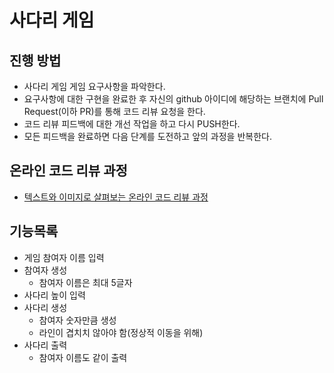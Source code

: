 # 사다리 게임
## 진행 방법
* 사다리 게임 게임 요구사항을 파악한다.
* 요구사항에 대한 구현을 완료한 후 자신의 github 아이디에 해당하는 브랜치에 Pull Request(이하 PR)를 통해 코드 리뷰 요청을 한다.
* 코드 리뷰 피드백에 대한 개선 작업을 하고 다시 PUSH한다.
* 모든 피드백을 완료하면 다음 단계를 도전하고 앞의 과정을 반복한다.

## 온라인 코드 리뷰 과정
* [텍스트와 이미지로 살펴보는 온라인 코드 리뷰 과정](https://github.com/nextstep-step/nextstep-docs/tree/master/codereview)

## 기능목록
* 게임 참여자 이름 입력
* 참여자 생성
  * 참여자 이름은 최대 5글자
* 사다리 높이 입력
* 사다리 생성
  * 참여자 숫자만큼 생성
  * 라인이 겹치치 않아야 함(정상적 이동을 위해)
* 사다리 출력
  * 참여자 이름도 같이 출력